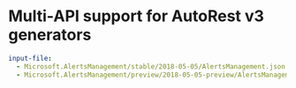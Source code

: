 # Multi-API support for AutoRest v3 generators

``` yaml $(enable-multi-api)
input-file:
  - Microsoft.AlertsManagement/stable/2018-05-05/AlertsManagement.json
  - Microsoft.AlertsManagement/preview/2018-05-05-preview/AlertsManagement.json
```
